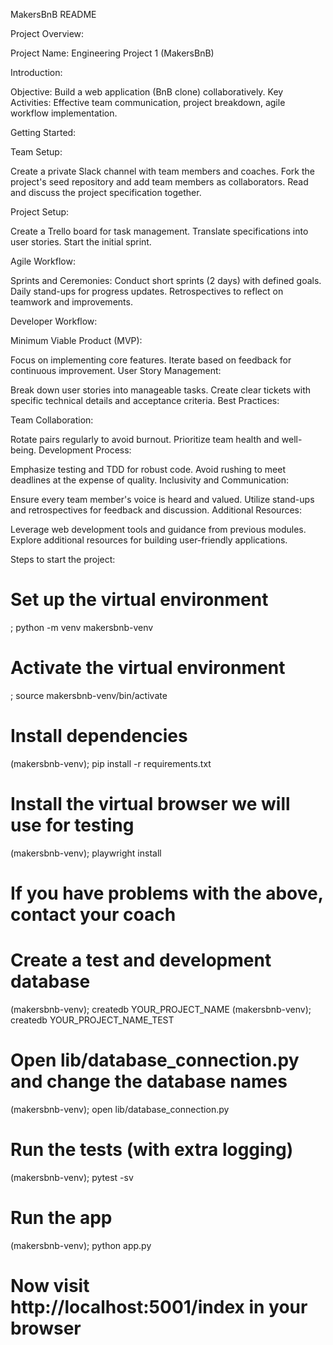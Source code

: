 MakersBnB README

Project Overview:

Project Name: Engineering Project 1 (MakersBnB)

Introduction:

Objective: Build a web application (BnB clone) collaboratively.
Key Activities: Effective team communication, project breakdown, agile workflow implementation.

Getting Started:

Team Setup:

Create a private Slack channel with team members and coaches.
Fork the project's seed repository and add team members as collaborators.
Read and discuss the project specification together.

Project Setup:

Create a Trello board for task management.
Translate specifications into user stories.
Start the initial sprint.

Agile Workflow:

Sprints and Ceremonies:
Conduct short sprints (2 days) with defined goals.
Daily stand-ups for progress updates.
Retrospectives to reflect on teamwork and improvements.

Developer Workflow:

Minimum Viable Product (MVP):

Focus on implementing core features.
Iterate based on feedback for continuous improvement.
User Story Management:

Break down user stories into manageable tasks.
Create clear tickets with specific technical details and acceptance criteria.
Best Practices:

Team Collaboration:

Rotate pairs regularly to avoid burnout.
Prioritize team health and well-being.
Development Process:

Emphasize testing and TDD for robust code.
Avoid rushing to meet deadlines at the expense of quality.
Inclusivity and Communication:

Ensure every team member's voice is heard and valued.
Utilize stand-ups and retrospectives for feedback and discussion.
Additional Resources:

Leverage web development tools and guidance from previous modules.
Explore additional resources for building user-friendly applications.



Steps to start the project:

# Set up the virtual environment
; python -m venv makersbnb-venv

# Activate the virtual environment
; source makersbnb-venv/bin/activate 

# Install dependencies
(makersbnb-venv); pip install -r requirements.txt

# Install the virtual browser we will use for testing
(makersbnb-venv); playwright install
# If you have problems with the above, contact your coach

# Create a test and development database
(makersbnb-venv); createdb YOUR_PROJECT_NAME
(makersbnb-venv); createdb YOUR_PROJECT_NAME_TEST

# Open lib/database_connection.py and change the database names
(makersbnb-venv); open lib/database_connection.py

# Run the tests (with extra logging)
(makersbnb-venv); pytest -sv

# Run the app
(makersbnb-venv); python app.py

# Now visit http://localhost:5001/index in your browser

